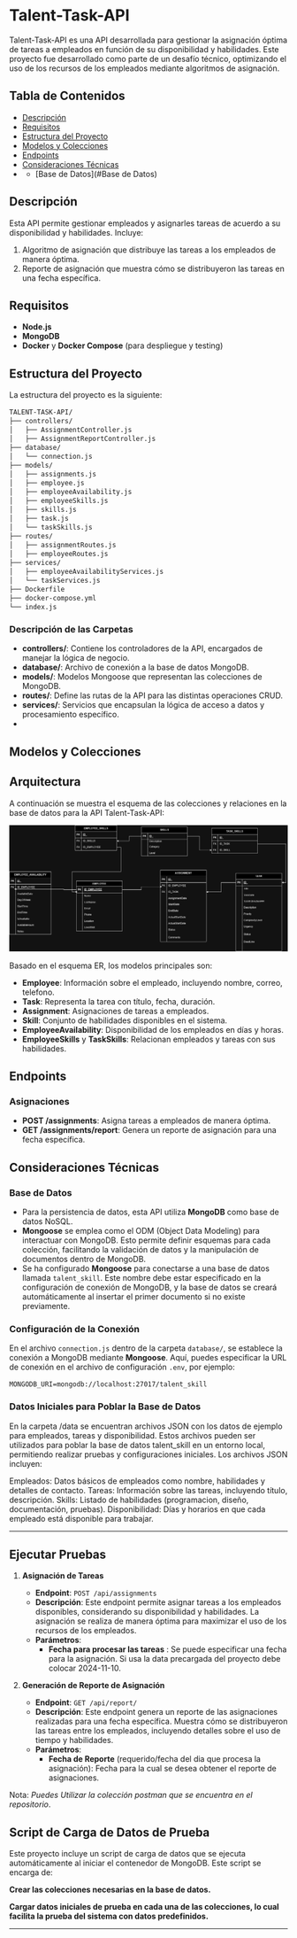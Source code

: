 
# Talent-Task-API

Talent-Task-API es una API desarrollada para gestionar la asignación óptima de tareas a empleados en función de su disponibilidad y habilidades. Este proyecto fue desarrollado como parte de un desafío técnico, optimizando el uso de los recursos de los empleados mediante algoritmos de asignación.

## Tabla de Contenidos
- [Descripción](#descripción)
- [Requisitos](#requisitos)
- [Estructura del Proyecto](#estructura-del-proyecto)
- [Modelos y Colecciones](#modelos-y-colecciones)
- [Endpoints](#endpoints)
- [Consideraciones Técnicas](#consideraciones-técnicas)
- - [Base de Datos](#Base de Datos)
    

## Descripción
Esta API permite gestionar empleados y asignarles tareas de acuerdo a su disponibilidad y habilidades. Incluye:
1. Algoritmo de asignación que distribuye las tareas a los empleados de manera óptima.
2. Reporte de asignación que muestra cómo se distribuyeron las tareas en una fecha específica.

## Requisitos
- **Node.js**
- **MongoDB**
- **Docker** y **Docker Compose** (para despliegue y testing)

## Estructura del Proyecto
La estructura del proyecto es la siguiente:

```plaintext
TALENT-TASK-API/
├── controllers/
│   ├── AssignmentController.js
│   ├── AssignmentReportController.js
├── database/
│   └── connection.js
├── models/
│   ├── assignments.js
│   ├── employee.js
│   ├── employeeAvailability.js
│   ├── employeeSkills.js
│   ├── skills.js
│   ├── task.js
│   └── taskSkills.js
├── routes/
│   ├── assignmentRoutes.js
│   ├── employeeRoutes.js
├── services/
│   ├── employeeAvailabilityServices.js
│   └── taskServices.js
├── Dockerfile
├── docker-compose.yml
└── index.js
```

### Descripción de las Carpetas
- **controllers/**: Contiene los controladores de la API, encargados de manejar la lógica de negocio.
- **database/**: Archivo de conexión a la base de datos MongoDB.
- **models/**: Modelos Mongoose que representan las colecciones de MongoDB.
- **routes/**: Define las rutas de la API para las distintas operaciones CRUD.
- **services/**: Servicios que encapsulan la lógica de acceso a datos y procesamiento específico.
- 

## Modelos y Colecciones

## Arquitectura

A continuación se muestra el esquema de las colecciones y relaciones en la base de datos para la API Talent-Task-API:

![Arquitectura de la Base de Datos](images/challenges_talana.jpg)

Basado en el esquema ER, los modelos principales son:

- **Employee**: Información sobre el empleado, incluyendo nombre, correo, telefono.
- **Task**: Representa la tarea con título, fecha, duración.
- **Assignment**: Asignaciones de tareas a empleados.
- **Skill**: Conjunto de habilidades disponibles en el sistema.
- **EmployeeAvailability**: Disponibilidad de los empleados en días y horas.
- **EmployeeSkills** y **TaskSkills**: Relacionan empleados y tareas con sus habilidades.

## Endpoints

### Asignaciones
- **POST /assignments**: Asigna tareas a empleados de manera óptima.
- **GET /assignments/report**: Genera un reporte de asignación para una fecha específica.

## Consideraciones Técnicas

### Base de Datos
- Para la persistencia de datos, esta API utiliza **MongoDB** como base de datos NoSQL.
- **Mongoose** se emplea como el ODM (Object Data Modeling) para interactuar con MongoDB. Esto permite definir esquemas para cada colección, facilitando la validación de datos y la manipulación de documentos dentro de MongoDB.
- Se ha configurado **Mongoose** para conectarse a una base de datos llamada `talent_skill`. Este nombre debe estar especificado en la configuración de conexión de MongoDB, y la base de datos se creará automáticamente al insertar el primer documento si no existe previamente.
  
### Configuración de la Conexión
En el archivo `connection.js` dentro de la carpeta `database/`, se establece la conexión a MongoDB mediante **Mongoose**. Aquí, puedes especificar la URL de conexión en el archivo de configuración `.env`, por ejemplo:

```plaintext
MONGODB_URI=mongodb://localhost:27017/talent_skill
```

### Datos Iniciales para Poblar la Base de Datos
En la carpeta /data se encuentran archivos JSON con los datos de ejemplo para empleados, tareas y disponibilidad. Estos archivos pueden ser utilizados para poblar la base de datos talent_skill en un entorno local, permitiendo realizar pruebas y configuraciones iniciales. Los archivos JSON incluyen:

Empleados: Datos básicos de empleados como nombre, habilidades y detalles de contacto.
Tareas: Información sobre las tareas, incluyendo título, descripción.
Skills: Listado de habilidades (programacion, diseño, documentación, pruebas).
Disponibilidad: Días y horarios en que cada empleado está disponible para trabajar.

---
## Ejecutar Pruebas

1. **Asignación de Tareas**
   - **Endpoint**: `POST /api/assignments`
   - **Descripción**: Este endpoint permite asignar tareas a los empleados disponibles, considerando su disponibilidad y habilidades. La asignación se realiza de manera óptima para maximizar el uso de los recursos de los empleados.
   - **Parámetros**: 
     - **Fecha para procesar las tareas** : Se puede especificar una fecha para la asignación. Si usa la data precargada del proyecto debe colocar 2024-11-10.

2. **Generación de Reporte de Asignación**
   - **Endpoint**: `GET /api/report/`
   - **Descripción**: Este endpoint genera un reporte de las asignaciones realizadas para una fecha específica. Muestra cómo se distribuyeron las tareas entre los empleados, incluyendo detalles sobre el uso de tiempo y habilidades.
   - **Parámetros**:
     - **Fecha de Reporte** (requerido/fecha del dia que procesa la asignación): Fecha para la cual se desea obtener el reporte de asignaciones. 
    
  Nota: *Puedes Utilizar la colección postman que se encuentra en el repositorio*.

## Script de Carga de Datos de Prueba

Este proyecto incluye un script de carga de datos que se ejecuta automáticamente al iniciar el contenedor de MongoDB. Este script se encarga de:

**Crear las colecciones necesarias en la base de datos.**

**Cargar datos iniciales de prueba en cada una de las colecciones, lo cual facilita la prueba del sistema con datos predefinidos.**

---

